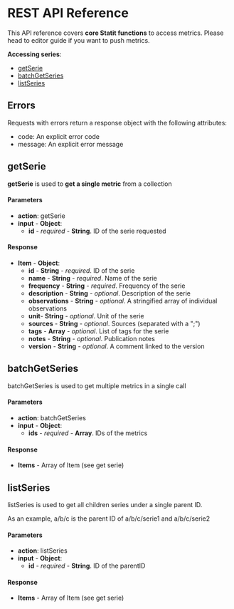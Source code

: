 # REST API Reference

This API reference covers **core Statit functions** to access metrics. Please head to editor guide if you want to push metrics.

**Accessing series**:

- [getSerie](#getserie)
- [batchGetSeries](#listseries)
- [listSeries](#listseries)


## **Errors**

Requests with errors return a response object with the following attributes:

- code: An explicit error code
- message: An explicit error message


## **getSerie**

**getSerie** is used to **get a single metric** from a collection

#### Parameters

- **action**: getSerie
- **input** - **Object**:
    - **id** - *required* - **String**. ID of the serie requested

#### Response

- **Item** - **Object**:
    - **id** - **String** - *required*. ID of the serie
    - **name** - **String** - *required*. Name of the serie
    - **frequency** - **String** - *required*. Frequency of the serie
    - **description** - **String** - *optional*. Description of the serie
    - **observations** - **String** - *optional*. A stringified array of individual observations
    - **unit**- **String** - *optional*. Unit of the serie
    - **sources** - **String** - *optional*. Sources (separated with a ";")
    - **tags** - **Array** - *optional*. List of tags for the serie
    - **notes** - **String** - *optional*. Publication notes
    - **version** - **String** - *optional*. A comment linked to the version


## **batchGetSeries**

batchGetSeries is used to get multiple metrics in a single call

#### Parameters

- **action**: batchGetSeries
- **input** - **Object**:
    - **ids** - *required* - **Array**. IDs of the metrics

#### Response

- **Items** - Array of Item (see get serie)


## **listSeries**

listSeries is used to get all children series under a single parent ID.

As an example, a/b/c is the parent ID of a/b/c/serie1 and a/b/c/serie2

#### Parameters

- **action**: listSeries
- **input** - **Object**:
    - **id** - *required* - **String**. ID of the parentID

#### Response

- **Items** - Array of Item (see get serie)

